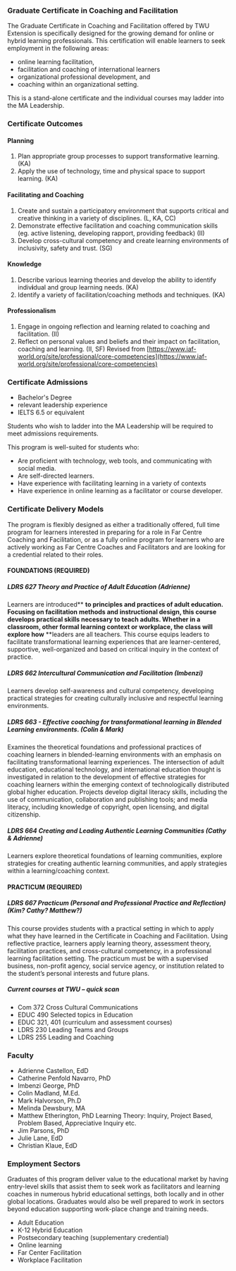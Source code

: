 ### Graduate Certificate in Coaching and Facilitation

The Graduate Certificate in Coaching and Facilitation offered by TWU Extension is specifically designed for the growing demand for online or hybrid learning professionals. This certification will enable learners to seek employment in the following areas:

* online learning facilitation,
* facilitation and coaching of international learners 
* organizational professional development, and
* coaching within an organizational setting.

This is a stand-alone certificate and the individual courses may ladder into the MA Leadership.

### Certificate Outcomes

#### Planning

1. Plan appropriate group processes to support transformative learning.  \(KA\)
2. Apply the use of technology, time and physical space to support learning. 
    \(KA\)

#### Facilitating and Coaching

1. Create and sustain a participatory environment that supports critical and creative thinking in a 
    variety of disciplines.  \(L, KA, CC\)
2. Demonstrate effective facilitation and coaching communication skills \(eg. active listening, 
    developing rapport, providing feedback\) \(II\)
3. Develop cross-cultural competency and create learning environments of inclusivity, safety
    and trust.  \(SG\)

#### Knowledge

1. Describe various learning theories and develop the ability to identify indiv**i**dual and group learning 
    needs. \(KA\)
2. Identify a variety of facilitation/coaching methods and techniques.  \(KA\)

#### Professionalism

1. Engage in ongoing reflection and learning related to coaching and facilitation.   \(II\)
2. Reflect on personal values and beliefs and their impact on facilitation, 
    coaching and learning. \(II, SF\) 
   Revised from [https://www.iaf-world.org/site/professional/core-competencies](https://www.iaf-world.org/site/professional/core-competencies)

### Certificate Admissions

* Bachelor's Degree
* relevant leadership experience
* IELTS 6.5 or equivalent

Students who wish to ladder into the MA Leadership will be required to meet admissions requirements.

This program is well-suited for students who:

* Are proficient with technology, web tools, and communicating with social media.
* Are self-directed learners.
* Have experience with facilitating learning in a variety of contexts
* Have experience in online learning as a facilitator or course developer.

### Certificate Delivery Models

The program is flexibly designed as either a traditionally offered, full time program for learners interested in preparing for a role in Far Centre Coaching and Facilitation, or as a fully online program for learners who are actively working as Far Centre Coaches and Facilitators and are looking for a credential related to their roles.

#### FOUNDATIONS \(REQUIRED\)

##### LDRS 627 Theory and Practice of Adult Education \(Adrienne\)

Learners are introduced** **to principles and practices of adult education. Focusing on facilitation methods and instructional design, this course develops practical skills necessary to teach adults. Whether in a classroom, other formal learning context or workplace, the class will explore how** **leaders are all teachers. This course equips leaders to facilitate transformational learning experiences that are learner-centered, supportive, well-organized and based on critical inquiry in the context of practice.

##### LDRS 662 Intercultural Communication and Facilitation \(Imbenzi\)

Learners develop self-awareness and cultural competency, developing practical strategies for creating culturally inclusive and respectful learning environments.

##### LDRS 663 - Effective coaching for transformational learning in Blended Learning environments. \(Colin & Mark\)

Examines the theoretical foundations and professional practices of coaching learners in blended-learning environments with an emphasis on facilitating transformational learning experiences. The intersection of adult education, educational technology, and international education thought is investigated in relation to the development of effective strategies for coaching learners within the emerging context of technologically distributed global higher education. Projects develop digital literacy skills, including the use of communication, collaboration and publishing tools; and media literacy, including knowledge of copyright, open licensing, and digital citizenship.

##### LDRS 664 Creating and Leading Authentic Learning Communities \(Cathy & Adrienne\)

Learners explore theoretical foundations of learning communities, explore strategies for creating authentic learning communities, and apply strategies within a learning/coaching context.

#### PRACTICUM \(REQUIRED\)

##### LDRS 667 Practicum \(Personal and Professional Practice and Reflection\) \(Kim? Cathy? Matthew?\)

This course provides students with a practical setting in which to apply what they have learned in the Certificate in Coaching and Facilitation. Using reflective practice, learners apply learning theory, assessment theory, facilitation practices, and cross-cultural competency, in a professional learning facilitation setting. The practicum must be with a supervised business, non-profit agency, social service agency, or institution related to the student’s personal interests and future plans.

##### Current courses at TWU – quick scan

* Com 372 Cross Cultural Communications
* EDUC 490 Selected topics in Education
* EDUC 321, 401 \(curriculum and assessment courses\)
* LDRS 230 Leading Teams and Groups
* LDRS 255 Leading and Coaching 

### Faculty

* Adrienne Castellon, EdD
* Catherine Penfold Navarro, PhD
* Imbenzi George, PhD
* Colin Madland, M.Ed.
* Mark Halvorson, Ph.D
* Melinda Dewsbury, MA
* Matthew Etherington, PhD  Learning Theory:  Inquiry, Project Based, Problem Based, Appreciative Inquiry etc.
* Jim Parsons, PhD
* Julie Lane, EdD
* Christian Klaue, EdD

### Employment Sectors

Graduates of this program deliver value to the educational market by having entry-level skills that assist them to seek work as facilitators and learning coaches in numerous hybrid educational settings, both locally and in other global locations.  Graduates would also be well prepared to work in sectors beyond education supporting work-place change and training needs.

* Adult Education
* K-12 Hybrid Education
* Postsecondary teaching \(supplementary credential\)
* Online learning
* Far Center Facilitation
* Workplace Facilitation




